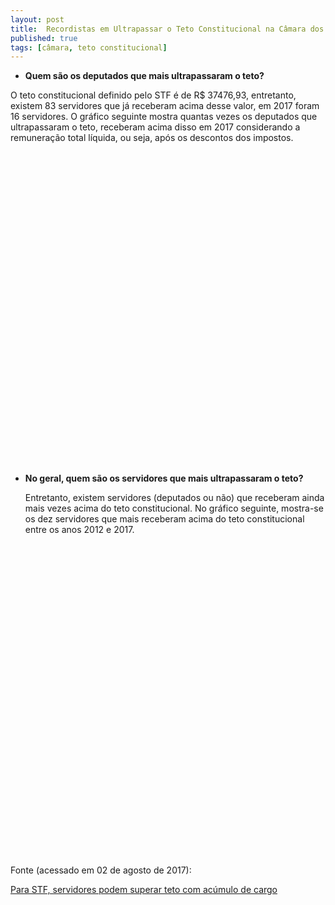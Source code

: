 ```yaml
---
layout: post
title:  Recordistas em Ultrapassar o Teto Constitucional na Câmara dos Deputados
published: true
tags: [câmara, teto constitucional]
---
```










* **Quem são os deputados que mais ultrapassaram o teto?**

O teto constitucional definido pelo STF é de R$ 37476,93, entretanto, existem 83 servidores que já receberam acima desse valor, em 2017 foram 16 servidores. O gráfico seguinte mostra quantas vezes os deputados que ultrapassaram o teto, receberam acima disso em 2017 considerando a remuneração total líquida, ou seja, após os descontos dos impostos.

<!--html_preserve--><div id="htmlwidget-193ea94b3727c457e11a" style="width:100%;height:500px;" class="highchart html-widget"></div>
<script type="application/json" data-for="htmlwidget-193ea94b3727c457e11a">{"x":{"hc_opts":{"title":{"text":null},"yAxis":{"title":{"text":null}},"credits":{"enabled":false},"exporting":{"enabled":false},"plotOptions":{"series":{"turboThreshold":0},"treemap":{"layoutAlgorithm":"squarified"},"bubble":{"minSize":5,"maxSize":25}},"annotationsOptions":{"enabledButtons":false},"tooltip":{"delayForDisplay":10},"chart":{"type":"column"},"xAxis":{"categories":[" GUILHERME MUSSI FERREIRA"," PAULO SALIM MALUF"," VINICIUS DE AZEVEDO GURGEL"," ANTONIO LAZARO SILVA"," ARTHUR VIRGILIO DO CARMO RIBEIRO BISNETO"," ATILA SIDNEY LINS ALBUQUERQUE"," EZEQUIEL CORTAZ TEIXEIRA"," LUZIA MARIA FERREIRA"," MAGDA MOFATTO HON"," MARINALDO ROSENDO DE ALBUQUERQUE"," OSMAR STUART BERTOLDI"," WLADIMIR AFONSO DA COSTA RABELO"]},"series":[{"data":[3,2,2,1,1,1,1,1,1,1,1,1],"name":"Meses acima do teto"}]},"theme":{"chart":{"backgroundColor":"transparent"}},"conf_opts":{"global":{"Date":null,"VMLRadialGradientURL":"http =//code.highcharts.com/list(version)/gfx/vml-radial-gradient.png","canvasToolsURL":"http =//code.highcharts.com/list(version)/modules/canvas-tools.js","getTimezoneOffset":null,"timezoneOffset":0,"useUTC":true},"lang":{"contextButtonTitle":"Chart context menu","decimalPoint":".","downloadJPEG":"Download JPEG image","downloadPDF":"Download PDF document","downloadPNG":"Download PNG image","downloadSVG":"Download SVG vector image","drillUpText":"Back to {series.name}","invalidDate":null,"loading":"Loading...","months":["January","February","March","April","May","June","July","August","September","October","November","December"],"noData":"No data to display","numericSymbols":["k","M","G","T","P","E"],"printChart":"Print chart","resetZoom":"Reset zoom","resetZoomTitle":"Reset zoom level 1:1","shortMonths":["Jan","Feb","Mar","Apr","May","Jun","Jul","Aug","Sep","Oct","Nov","Dec"],"thousandsSep":" ","weekdays":["Sunday","Monday","Tuesday","Wednesday","Thursday","Friday","Saturday"]}},"type":"chart","fonts":[],"debug":false},"evals":[],"jsHooks":[]}</script><!--/html_preserve-->

* **No geral, quem são os servidores que mais ultrapassaram o teto?**
  
  Entretanto, existem servidores (deputados ou não) que receberam ainda mais vezes acima do teto constitucional. No gráfico seguinte, mostra-se os dez servidores que mais receberam acima do teto constitucional entre os anos 2012 e 2017.

<!--html_preserve--><div id="htmlwidget-457122669157e6867306" style="width:100%;height:500px;" class="highchart html-widget"></div>
<script type="application/json" data-for="htmlwidget-457122669157e6867306">{"x":{"hc_opts":{"title":{"text":null},"yAxis":{"title":{"text":"Meses que ultrapassou o teto"},"type":"linear"},"credits":{"enabled":false},"exporting":{"enabled":false},"plotOptions":{"series":{"turboThreshold":0,"showInLegend":true,"marker":{"enabled":true}},"treemap":{"layoutAlgorithm":"squarified"},"bubble":{"minSize":5,"maxSize":25},"scatter":{"marker":{"symbol":"circle"}}},"annotationsOptions":{"enabledButtons":false},"tooltip":{"delayForDisplay":10},"series":[{"name":" ANALISTA LEGISLATIVO","data":[{"nome":" EUGENIO GREGGIANIN","cargo":" ANALISTA LEGISLATIVO","remuneracao_total":4,"y":4,"name":" EUGENIO GREGGIANIN"},{"nome":" CARLOS ANTONIO MENDES RIBEIRO LESSA","cargo":" ANALISTA LEGISLATIVO","remuneracao_total":3,"y":3,"name":" CARLOS ANTONIO MENDES RIBEIRO LESSA"},{"nome":" JOAO MARCOS FERREIRA CANTARINO","cargo":" ANALISTA LEGISLATIVO","remuneracao_total":3,"y":3,"name":" JOAO MARCOS FERREIRA CANTARINO"},{"nome":" LEONARDO COSTA SCHULER","cargo":" ANALISTA LEGISLATIVO","remuneracao_total":3,"y":3,"name":" LEONARDO COSTA SCHULER"},{"nome":" MARIO LUIS GURGEL DE SOUZA","cargo":" ANALISTA LEGISLATIVO","remuneracao_total":3,"y":3,"name":" MARIO LUIS GURGEL DE SOUZA"}],"type":"column"},{"name":" DEPUTADO","data":[{"nome":" WLADIMIR AFONSO DA COSTA RABELO","cargo":" DEPUTADO","remuneracao_total":9,"y":9,"name":" WLADIMIR AFONSO DA COSTA RABELO"},{"nome":" GUILHERME MUSSI FERREIRA","cargo":" DEPUTADO","remuneracao_total":6,"y":6,"name":" GUILHERME MUSSI FERREIRA"},{"nome":" PAULO SALIM MALUF","cargo":" DEPUTADO","remuneracao_total":5,"y":5,"name":" PAULO SALIM MALUF"},{"nome":" VINICIUS DE AZEVEDO GURGEL","cargo":" DEPUTADO","remuneracao_total":5,"y":5,"name":" VINICIUS DE AZEVEDO GURGEL"},{"nome":" EDMAR DE SOUZA ARRUDA","cargo":" DEPUTADO","remuneracao_total":4,"y":4,"name":" EDMAR DE SOUZA ARRUDA"}],"type":"column"}],"xAxis":{"type":"category","title":{"text":"Nome do Servidor"}}},"theme":{"chart":{"backgroundColor":"transparent"}},"conf_opts":{"global":{"Date":null,"VMLRadialGradientURL":"http =//code.highcharts.com/list(version)/gfx/vml-radial-gradient.png","canvasToolsURL":"http =//code.highcharts.com/list(version)/modules/canvas-tools.js","getTimezoneOffset":null,"timezoneOffset":0,"useUTC":true},"lang":{"contextButtonTitle":"Chart context menu","decimalPoint":".","downloadJPEG":"Download JPEG image","downloadPDF":"Download PDF document","downloadPNG":"Download PNG image","downloadSVG":"Download SVG vector image","drillUpText":"Back to {series.name}","invalidDate":null,"loading":"Loading...","months":["January","February","March","April","May","June","July","August","September","October","November","December"],"noData":"No data to display","numericSymbols":["k","M","G","T","P","E"],"printChart":"Print chart","resetZoom":"Reset zoom","resetZoomTitle":"Reset zoom level 1:1","shortMonths":["Jan","Feb","Mar","Apr","May","Jun","Jul","Aug","Sep","Oct","Nov","Dec"],"thousandsSep":" ","weekdays":["Sunday","Monday","Tuesday","Wednesday","Thursday","Friday","Saturday"]}},"type":"chart","fonts":[],"debug":false},"evals":[],"jsHooks":[]}</script><!--/html_preserve-->


Fonte (acessado em 02 de agosto de 2017):
  
[Para STF, servidores podem superar teto com acúmulo de cargo](http://www1.folha.uol.com.br/poder/2017/04/1879189-para-stf-servidores-podem-superar-teto-com-acumulo-de-cargo.shtml)
  
